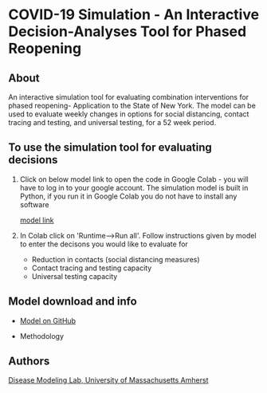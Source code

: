 # COVID-19 Simulation - An Interactive Decision-Analyses Tool for Phased Reopening 
## About
An interactive simulation tool for evaluating combination interventions for phased reopening- Application to the State of New York. The model can be used to evaluate weekly changes in options for social distancing, contact tracing and testing, and universal testing, for a 52 week period. 

## To use the simulation tool for evaluating decisions 
1. Click on below model link to open the code in Google Colab - you will have to log in to your google account. The simulation model is built in Python, if you run it in Google Colab you do not have to install any software

      [model link](https://colab.research.google.com/drive/1GXs3hBg68w23-Kv5GCFQI30KKRxsfyFP) 
      
2. In Colab click on 'Runtime-->Run all'. Follow instructions given by model to enter the decisons you would like to evaluate for 
      - Reduction in contacts  (social distancing measures)
      - Contact tracing and testing capacity
      - Universal testing capacity 
      
## Model download and info
 
   - [Model on GitHub](https://github.com/diseasemodeling/COVID19) 
   
   - Methodology 

## Authors
[Disease Modeling Lab, University of Massachusetts Amherst](https://blogs.umass.edu/chaitrag/chaitra-gopalappa/)

